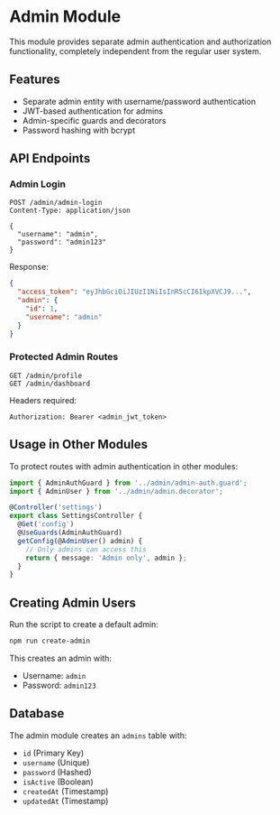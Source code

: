 # Admin Module

This module provides separate admin authentication and authorization functionality, completely independent from the regular user system.

## Features

- Separate admin entity with username/password authentication
- JWT-based authentication for admins
- Admin-specific guards and decorators
- Password hashing with bcrypt

## API Endpoints

### Admin Login

```
POST /admin/admin-login
Content-Type: application/json

{
  "username": "admin",
  "password": "admin123"
}
```

Response:

```json
{
  "access_token": "eyJhbGciOiJIUzI1NiIsInR5cCI6IkpXVCJ9...",
  "admin": {
    "id": 1,
    "username": "admin"
  }
}
```

### Protected Admin Routes

```
GET /admin/profile
GET /admin/dashboard
```

Headers required:

```
Authorization: Bearer <admin_jwt_token>
```

## Usage in Other Modules

To protect routes with admin authentication in other modules:

```typescript
import { AdminAuthGuard } from '../admin/admin-auth.guard';
import { AdminUser } from '../admin/admin.decorator';

@Controller('settings')
export class SettingsController {
  @Get('config')
  @UseGuards(AdminAuthGuard)
  getConfig(@AdminUser() admin) {
    // Only admins can access this
    return { message: 'Admin only', admin };
  }
}
```

## Creating Admin Users

Run the script to create a default admin:

```bash
npm run create-admin
```

This creates an admin with:

- Username: `admin`
- Password: `admin123`

## Database

The admin module creates an `admins` table with:

- `id` (Primary Key)
- `username` (Unique)
- `password` (Hashed)
- `isActive` (Boolean)
- `createdAt` (Timestamp)
- `updatedAt` (Timestamp)
